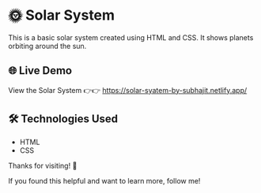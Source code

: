# 🌞 Solar System 

This is a basic solar system  created using HTML and CSS. It shows planets orbiting around the sun.  
 
## 🌐 Live Demo  
View the Solar System 👉👉 https://solar-syatem-by-subhajit.netlify.app/    

## 🛠 Technologies Used  
- HTML  
- CSS  

Thanks for visiting! 🌟


If you found this helpful and want to learn more, follow me!

